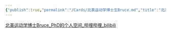 ```yaml
---
{"publish":true,"permalink":"/Cards/北美运动学博士生Bruce.md","title":"北美运动学博士生Bruce","created":"2022-12-11","modified":"2023-03-14","cssclasses":""}
---
```



[北美运动学博士Bruce_PhD的个人空间_哔哩哔哩_bilibili](https://space.bilibili.com/1387592680/?spm_id_from=333.999.0.0)